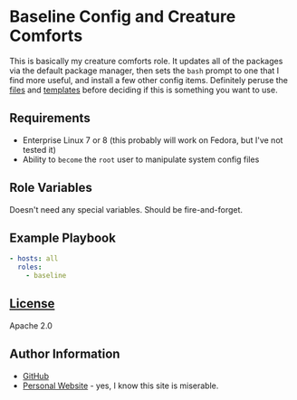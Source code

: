 # Baseline Config and Creature Comforts

This is basically my creature comforts role. It updates all of the packages via the default package manager, then sets the `bash` prompt to one that I find more useful, and install a few other config items. Definitely peruse the [files](files/) and [templates](templates/) before deciding if this is something you want to use.

## Requirements

- Enterprise Linux 7 or 8 (this probably will work on Fedora, but I've not tested it)
- Ability to `become` the `root` user to manipulate system config files

## Role Variables

Doesn't need any special variables. Should be fire-and-forget.

## Example Playbook

```yaml
- hosts: all
  roles:
    - baseline
```

## [License](LICENSE)

Apache 2.0

## Author Information

- [GitHub](https://github.com/santiagon610)
- [Personal Website](https://www.santiago.wtf) - yes, I know this site is miserable.
